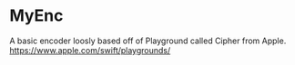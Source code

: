 # MyEnc
A basic encoder loosly based off of Playground called Cipher from Apple. https://www.apple.com/swift/playgrounds/


